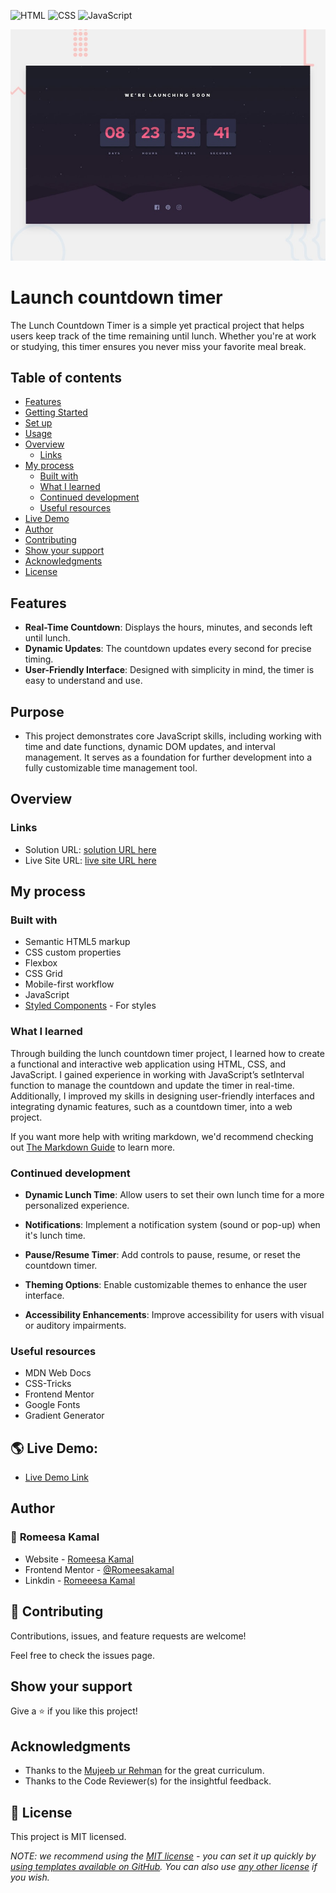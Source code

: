 ![HTML](https://img.shields.io/badge/-HTML-orange) ![CSS](https://img.shields.io/badge/-CSS-blue) ![JavaScript](https://img.shields.io/badge/-JavaScript-yellow)

![Design preview for the Launch countdown timer coding challenge](./design/desktop-preview.jpg)

# Launch countdown timer 
The Lunch Countdown Timer is a simple yet practical project that helps users keep track of the time remaining until lunch. Whether you're at work or studying, this timer ensures you never miss your favorite meal break.
 

## Table of contents

- [Features](#features)
- [Getting Started](#getting-started)
- [Set up](#setup)
- [Usage](#usage)
- [Overview](#overview)
  - [Links](#links)
- [My process](#my-process)
  - [Built with](#built-with)
  - [What I learned](#what-i-learned)
  - [Continued development](#continued-development)
  - [Useful resources](#useful-resources)
- [Live Demo](#-live-demo)
- [Author](#author)
- [Contributing](#-contributing)
- [Show your support](#show-your-support)
- [Acknowledgments](#acknowledgments)
- [License](#-license)


## Features
- **Real-Time Countdown**: Displays the hours, minutes, and seconds left until lunch.
- **Dynamic Updates**: The countdown updates every second for precise timing.
- **User-Friendly Interface**: Designed with simplicity in mind, the timer is easy to understand and use.

## Purpose
- This project demonstrates core JavaScript skills, including working with time and date functions, dynamic DOM updates, and interval management. It serves as a foundation for further development into a fully customizable time management tool.

## Overview

### Links

- Solution URL: [ solution URL here](https://github.com/RomeesaKamal/lunch-countdown-timer)
- Live Site URL: [live site URL here](https://romeesakamal.github.io/lunch-countdown-timer/)

## My process

### Built with

- Semantic HTML5 markup
- CSS custom properties
- Flexbox
- CSS Grid
- Mobile-first workflow
- JavaScript
- [Styled Components](https://styled-components.com/) - For styles


### What I learned

Through building the lunch countdown timer project, I learned how to create a functional and interactive web application using HTML, CSS, and JavaScript. I gained experience in working with JavaScript’s setInterval function to manage the countdown and update the timer in real-time. Additionally, I improved my skills in designing user-friendly interfaces and integrating dynamic features, such as a countdown timer, into a web project.

If you want more help with writing markdown, we'd recommend checking out [The Markdown Guide](https://www.markdownguide.org/) to learn more.



### Continued development

- **Dynamic Lunch Time**: Allow users to set their own lunch time for a more personalized experience.

- **Notifications**: Implement a notification system (sound or pop-up) when it's lunch time.

- **Pause/Resume Timer**: Add controls to pause, resume, or reset the countdown timer.

- **Theming Options**: Enable customizable themes to enhance the user interface.

- **Accessibility Enhancements**: Improve accessibility for users with visual or auditory impairments.


### Useful resources

- MDN Web Docs
- CSS-Tricks
- Frontend Mentor
- Google Fonts
- Gradient Generator

## 🌎 Live Demo:

- [Live Demo Link](https://romeesakamal.github.io/lunch-countdown-timer/)

## Author

### 👤 **Romeesa Kamal**

- Website - [Romeesa Kamal](https://github.com/RomeesaKamal)
- Frontend Mentor - [@Romeesakamal](https://www.frontendmentor.io/profile/yourusername)
- Linkdin - [Romeeesa Kamal](www.linkedin.com/in/romeesa-kamal-7864b8342)

## 🤝 Contributing

Contributions, issues, and feature requests are welcome!

Feel free to check the issues page.

## Show your support

Give a ⭐️ if you like this project!

## Acknowledgments

- Thanks to the [Mujeeb ur Rehman](https://github.com/Mujeeb4582/) for the great curriculum.
- Thanks to the Code Reviewer(s) for the insightful feedback.

## 📝 License

This project is MIT licensed.

_NOTE: we recommend using the [MIT license](https://choosealicense.com/licenses/mit/) - you can set it up quickly by [using templates available on GitHub](https://docs.github.com/en/communities/setting-up-your-project-for-healthy-contributions/adding-a-license-to-a-repository). You can also use [any other license](https://choosealicense.com/licenses/) if you wish._